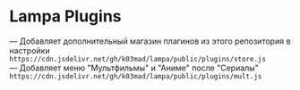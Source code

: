 # Lampa Plugins

— Добавляет дополнительный магазин плагинов из этого репозитория в настройки \
`https://cdn.jsdelivr.net/gh/k03mad/lampa/public/plugins/store.js` \
— Добавляет меню "Мультфильмы" и "Аниме" после "Сериалы" \
`https://cdn.jsdelivr.net/gh/k03mad/lampa/public/plugins/mult.js`
